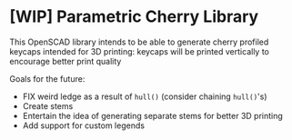 # [WIP] Parametric Cherry Library

This OpenSCAD library intends to be able to generate cherry profiled keycaps
intended for 3D printing: keycaps will be printed vertically to encourage
better print quality

Goals for the future:

- FIX weird ledge as a result of `hull()` (consider chaining `hull()`'s)
- Create stems
- Entertain the idea of generating separate stems for better 3D printing
- Add support for custom legends
